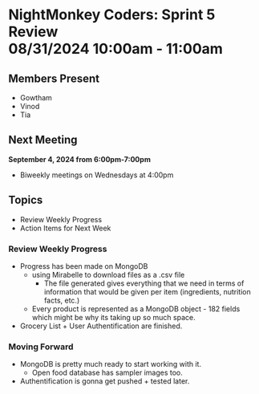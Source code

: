 # NightMonkey Coders: Sprint 5 Review <br> 08/31/2024 10:00am - 11:00am

## Members Present
- Gowtham
- Vinod
- Tia

## Next Meeting
**September 4, 2024 from 6:00pm-7:00pm**
- Biweekly meetings on Wednesdays at 4:00pm

## Topics
- Review Weekly Progress
- Action Items for Next Week

### Review Weekly Progress
- Progress has been made on MongoDB
    - using Mirabelle to download files as a .csv file
        - The file generated gives everything that we need in terms of information that would be given per item (ingredients, nutrition facts, etc.)
    - Every product is represented as a MongoDB object - 182 fields which might be why its taking up so much space.
- Grocery List + User Authentification are finished.

### Moving Forward
- MongoDB is pretty much ready to start working with it.
    - Open food database has sampler images too.
- Authentification is gonna get pushed + tested later.
